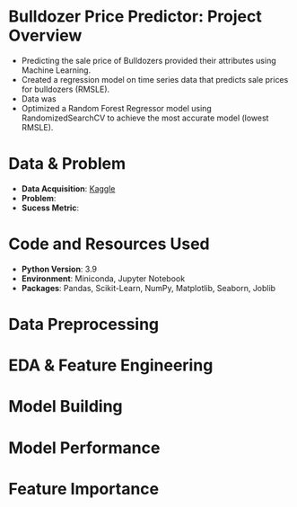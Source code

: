 # Bulldozer Price Predictor: Project Overview
* Predicting the sale price of Bulldozers provided their attributes using Machine Learning. 
* Created a regression model on time series data that predicts sale prices for bulldozers (RMSLE).
* Data was 
* Optimized a Random Forest Regressor model using RandomizedSearchCV to achieve the most accurate model (lowest RMSLE).

# Data & Problem
* **Data Acquisition**: [Kaggle](https://www.kaggle.com/c/bluebook-for-bulldozers/overview)
* **Problem**: 
* **Sucess Metric**: 

# Code and Resources Used
* **Python Version**: 3.9
* **Environment**: Miniconda, Jupyter Notebook
* **Packages**: Pandas, Scikit-Learn, NumPy, Matplotlib, Seaborn, Joblib

# Data Preprocessing

# EDA & Feature Engineering

# Model Building

# Model Performance

# Feature Importance

